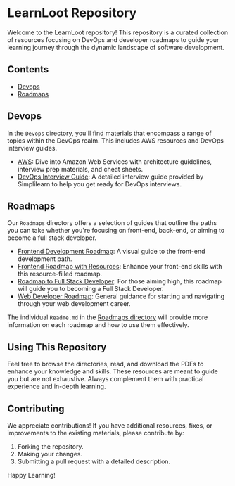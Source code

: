 # LearnLoot Repository

Welcome to the LearnLoot repository! This repository is a curated collection of resources focusing on DevOps and developer roadmaps to guide your learning journey through the dynamic landscape of software development.

## Contents

- [Devops](#devops)
- [Roadmaps](#roadmaps)

## Devops

In the `Devops` directory, you'll find materials that encompass a range of topics within the DevOps realm. This includes AWS resources and DevOps interview guides.

- [AWS](/Devops/AWS): Dive into Amazon Web Services with architecture guidelines, interview prep materials, and cheat sheets.
- [DevOps Interview Guide](/Devops/🔺DEVOPS🔺%20INTERVIEW%20GUIDE%20BY%20simplilearn.pdf): A detailed interview guide provided by Simplilearn to help you get ready for DevOps interviews.

## Roadmaps

Our `Roadmaps` directory offers a selection of guides that outline the paths you can take whether you're focusing on front-end, back-end, or aiming to become a full stack developer.

- [Frontend Development Roadmap](/Roadmaps/Frontend%20development%20roadmap.pdf): A visual guide to the front-end development path.
- [Frontend Roadmap with Resources](/Roadmaps/Frontend-Roadmap-with-resources.pdf): Enhance your front-end skills with this resource-filled roadmap.
- [Roadmap to Full Stack Developer](/Roadmaps/Roadmap%20To%20Full%20Stack%20Developer.pdf): For those aiming high, this roadmap will guide you to becoming a Full Stack Developer.
- [Web Developer Roadmap](/Roadmaps/roadmap-webdeveloper.pdf): General guidance for starting and navigating through your web development career.

The individual `Readme.md` in the [Roadmaps directory](/Roadmaps/Readme.md) will provide more information on each roadmap and how to use them effectively.

## Using This Repository

Feel free to browse the directories, read, and download the PDFs to enhance your knowledge and skills. These resources are meant to guide you but are not exhaustive. Always complement them with practical experience and in-depth learning.

## Contributing

We appreciate contributions! If you have additional resources, fixes, or improvements to the existing materials, please contribute by:

1. Forking the repository.
2. Making your changes.
3. Submitting a pull request with a detailed description.

Happy Learning! 